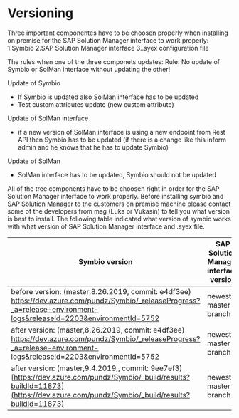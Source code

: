 # Versioning

Three important componentes have to be choosen properly when installing on premise for the SAP Solution Manager interface to work properly:
 1.Symbio
 2.SAP Solution Manager interface
 3..syex configuration file
 
The rules when one of the three componets updates:
Rule: No update of Symbio or SolMan interface without updating the other!

Update of Symbio
- If Symbio is updated also SolMan interface has to be updated
- Test custom attributes update (new custom attribute)

Update of SolMan interface
- if a new version of SolMan interface is using a new endpoint from Rest API then Symbio has to be updated (if there is a change like this inform admin and he knows that he has to update Symbio)

Update of SolMan
- SolMan interface has to be updated, Symbio should not be updated

All of the tree components have to be choosen right in order for the SAP Solution Manager interface to work properly.
Before installing symbio and SAP Solution Manager to the customers on premise machine please contact some of the developers from msg (Luka or Vukasin) to tell you what version is best to install.
The following table indicated what version of symbio works with what version of SAP Solution Manager interface and .syex file.

| Symbio version  |SAP Solution Manager interface version   | .syex file   | 
|---|---|---|
|before version: (master,8.26.2019, commit: e4df3ee) https://dev.azure.com/pundz/Symbio/_releaseProgress?_a=release-environment-logs&releaseId=2203&environmentId=5752  | newest master branch  |  https://ploetzzeller.sharepoint.com/:u:/s/msgpz/ERkDphKH_l9DowerZh4blGsBq0aniEsbw7kA--xFgbfx5Q?e=zkgn64 |
| after version: (master,8.26.2019, commit: e4df3ee) https://dev.azure.com/pundz/Symbio/_releaseProgress?_a=release-environment-logs&releaseId=2203&environmentId=5752  |  newest master branch | https://ploetzzeller.sharepoint.com/:u:/s/msgpz/EXDFNXpGIWFOpx-6ZSjby9oBjQ4PiROELHYpDBUCmemfHw?e=CTi1rE  |
|  after version: (master,9.4.2019,, commit: 9ee7ef3) [https://dev.azure.com/pundz/Symbio/_build/results?buildId=11873](https://dev.azure.com/pundz/Symbio/_build/results?buildId=11873) | newest master branch  |  https://ploetzzeller.sharepoint.com/:u:/s/msgpz/EZhyNSQ0NFZHulpJ0XxlzYYBCz90Ui2AF6_VCpfuiwKHSw?e=1ngQsg |